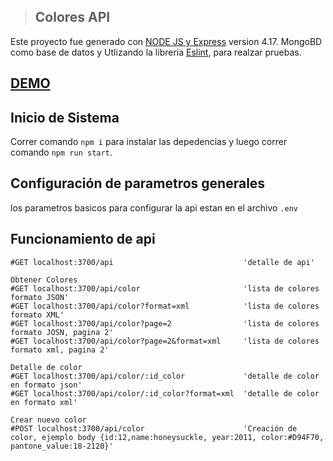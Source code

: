 >## Colores API

Este proyecto fue generado con [NODE JS y Express](https://expressjs.com/es/) version 4.17.
MongoBD como base de datos y
Utlizando la libreria [Eslint](https://eslint.org/), para realzar pruebas.


## [DEMO](http://167.99.106.28:3700/api)

## Inicio de Sistema

Correr comando `npm i` para instalar las depedencias y luego correr comando  `npm run start`. 


## Configuración de parametros generales

los parametros basicos para configurar la api estan en el archivo  `.env`



## Funcionamiento de api

```
#GET localhost:3700/api                             'detalle de api'

Obtener Colores
#GET localhost:3700/api/color                       'lista de colores formato JSON'
#GET localhost:3700/api/color?format=xml            'lista de colores formato XML'
#GET localhost:3700/api/color?page=2                'lista de colores formato JOSN, pagina 2'
#GET localhost:3700/api/color?page=2&format=xml     'lista de colores formato xml, pagina 2'

Detalle de color
#GET localhost:3700/api/color/:id_color             'detalle de color en formato json'
#GET localhost:3700/api/color/:id_color?format=xml  'detalle de color en formato xml'

Crear nuevo color
#POST localhost:3700/api/color                      'Creación de color, ejemplo body {id:12,name:honeysuckle, year:2011, color:#D94F70, pantone_value:18-2120}'

```
